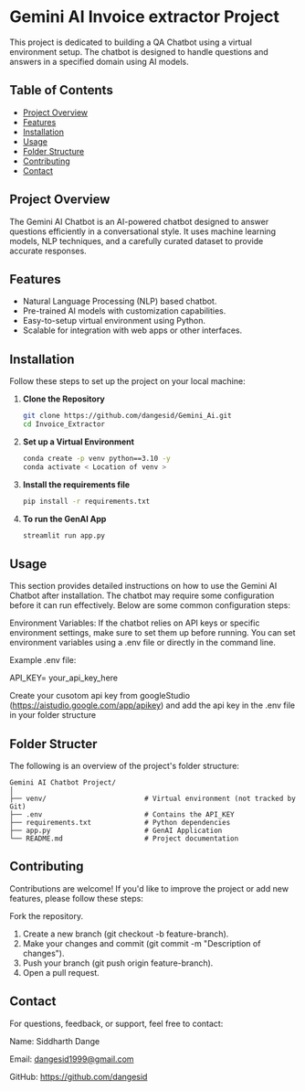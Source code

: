 # Gemini AI Invoice extractor Project

This project is dedicated to building a QA Chatbot using a virtual environment setup. The chatbot is designed to handle questions and answers in a specified domain using AI models.

## Table of Contents

- [Project Overview](#project-overview)
- [Features](#features)
- [Installation](#installation)
- [Usage](#usage)
- [Folder Structure](#folder-structure)
- [Contributing](#contributing)
- [Contact](#contact)

## Project Overview

The Gemini AI Chatbot is an AI-powered chatbot designed to answer questions efficiently in a conversational style. It uses machine learning models, NLP techniques, and a carefully curated dataset to provide accurate responses. 

## Features

- Natural Language Processing (NLP) based chatbot.
- Pre-trained AI models with customization capabilities.
- Easy-to-setup virtual environment using Python.
- Scalable for integration with web apps or other interfaces.

## Installation

Follow these steps to set up the project on your local machine:

1. **Clone the Repository**

   ```bash
   git clone https://github.com/dangesid/Gemini_Ai.git
   cd Invoice_Extractor

2. **Set up a Virtual Environment**
    ```bash
   conda create -p venv python==3.10 -y
   conda activate < Location of venv >

3. **Install the requirements file**
    ```bash
   pip install -r requirements.txt

4. **To run the GenAI App** 
    ```bash
   streamlit run app.py 
   
## Usage
This section provides detailed instructions on how to use the Gemini AI Chatbot after installation.
The chatbot may require some configuration before it can run effectively. Below are some common configuration steps:

Environment Variables: If the chatbot relies on API keys or specific environment settings, make sure to set them up before running. You can set environment variables using a .env file or directly in the command line.

Example .env file:

API_KEY= your_api_key_here

Create your cusotom api key from googleStudio (https://aistudio.google.com/app/apikey)
and add the api key in the .env file in your folder structure

## Folder Structer 
The following is an overview of the project's folder structure:

```plaintext
Gemini AI Chatbot Project/
│
├── venv/                        # Virtual environment (not tracked by Git)      
├── .env                         # Contains the API_KEY
├── requirements.txt             # Python dependencies
├── app.py                       # GenAI Application
└── README.md                    # Project documentation
```

## Contributing 
Contributions are welcome! If you'd like to improve the project or add new features, please follow these steps:

Fork the repository.
1. Create a new branch (git checkout -b feature-branch).
2. Make your changes and commit (git commit -m "Description of changes").
3. Push your branch (git push origin feature-branch).
4. Open a pull request.

## Contact
For questions, feedback, or support, feel free to contact:

Name: Siddharth Dange

Email: dangesid1999@gmail.com

GitHub: https://github.com/dangesid